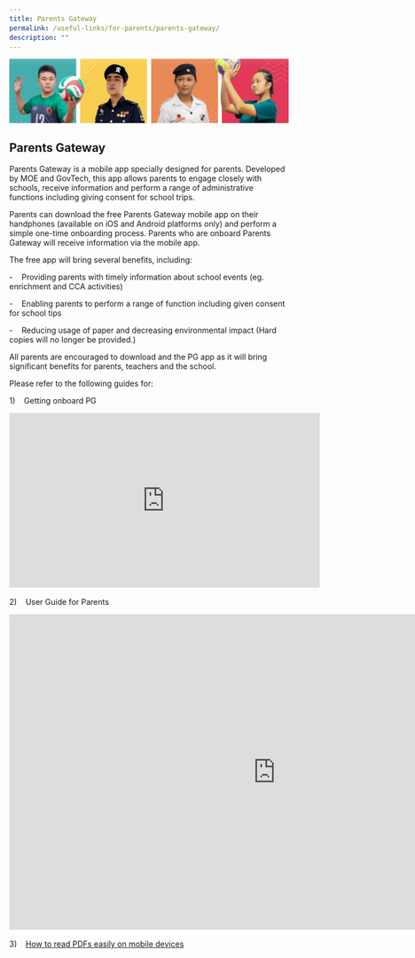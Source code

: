 ```yaml
---
title: Parents Gateway
permalink: /useful-links/for-parents/parents-gateway/
description: ""
---
```



![](/images/Our%20School/subbanner.jpg)

## Parents Gateway

Parents Gateway is a mobile app specially designed for parents. Developed by MOE and GovTech, this app allows parents to engage closely with schools, receive information and perform a range of administrative functions including giving consent for school trips.  

  

Parents can download the free Parents Gateway mobile app on their handphones (available on iOS and Android platforms only) and perform a simple one-time onboarding process. Parents who are onboard Parents Gateway will receive information via the mobile app.

  

The free app will bring several benefits, including:

\-&nbsp;&nbsp; &nbsp;Providing parents with timely information about school events (eg. enrichment and CCA activities)

\-&nbsp;&nbsp; &nbsp;Enabling parents to perform a range of function including given consent for school tips

\-&nbsp; &nbsp; Reducing usage of paper and decreasing environmental impact (Hard copies will no longer be provided.)

  

All parents are encouraged to download and the PG app as it will bring significant benefits for parents, teachers and the school.

  

Please refer to the following guides for:

1)&nbsp;&nbsp; &nbsp;Getting onboard PG

<iframe allowfullscreen="" allow="accelerometer; autoplay; clipboard-write; encrypted-media; gyroscope; picture-in-picture" frameborder="0" title="Parents Gateway Onboarding video for Parents" src="https://www.youtube.com/embed/tW9jwyuovOo" height="315" width="560"></iframe>

2)&nbsp;&nbsp; &nbsp;User Guide for Parents

<iframe allowfullscreen="true" height="569" width="960" frameborder="0" src="https://docs.google.com/presentation/d/e/2PACX-1vSA6razLRfN0ZeoKbHRVLbPhFaynfcRv7IPG2s-JPkBtuS7OYtu8fEa48LYQRsULV6046U02b3v_auQ/embed?start=true&amp;loop=true&amp;delayms=5000"></iframe>

3)&nbsp;&nbsp; &nbsp;[How to read PDFs easily on mobile devices](/files/Useful%20Links/For%20Parents/Read%20PDFs%20easily%20on%20mobile.pdf)
